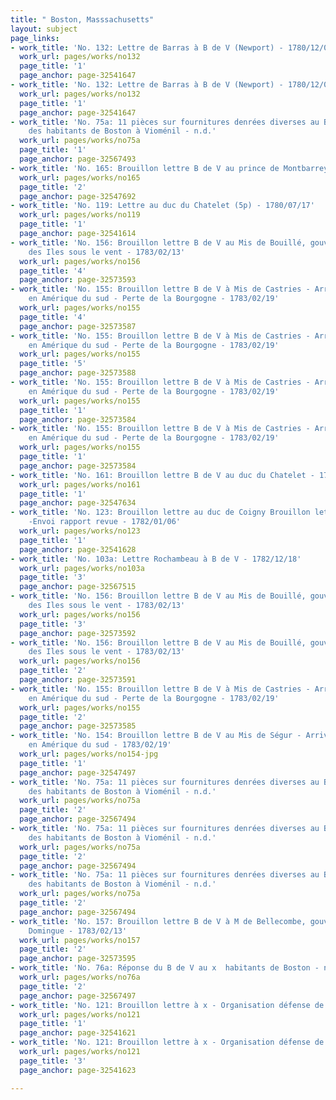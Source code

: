 ```yaml
---
title: " Boston, Masssachusetts"
layout: subject
page_links:
- work_title: 'No. 132: Lettre de Barras à B de V (Newport) - 1780/12/01'
  work_url: pages/works/no132
  page_title: '1'
  page_anchor: page-32541647
- work_title: 'No. 132: Lettre de Barras à B de V (Newport) - 1780/12/01'
  work_url: pages/works/no132
  page_title: '1'
  page_anchor: page-32541647
- work_title: 'No. 75a: 11 pièces sur fournitures denrées diverses au B de V Lettre
    des habitants de Boston à Vioménil - n.d.'
  work_url: pages/works/no75a
  page_title: '1'
  page_anchor: page-32567493
- work_title: 'No. 165: Brouillon lettre B de V au prince de Montbarrey - 1780/10/22'
  work_url: pages/works/no165
  page_title: '2'
  page_anchor: page-32547692
- work_title: 'No. 119: Lettre au duc du Chatelet (5p) - 1780/07/17'
  work_url: pages/works/no119
  page_title: '1'
  page_anchor: page-32541614
- work_title: 'No. 156: Brouillon lettre B de V au Mis de Bouillé, gouverneur général
    des Iles sous le vent - 1783/02/13'
  work_url: pages/works/no156
  page_title: '4'
  page_anchor: page-32573593
- work_title: 'No. 155: Brouillon lettre B de V à Mis de Castries - Arrivée armée
    en Amérique du sud - Perte de la Bourgogne - 1783/02/19'
  work_url: pages/works/no155
  page_title: '4'
  page_anchor: page-32573587
- work_title: 'No. 155: Brouillon lettre B de V à Mis de Castries - Arrivée armée
    en Amérique du sud - Perte de la Bourgogne - 1783/02/19'
  work_url: pages/works/no155
  page_title: '5'
  page_anchor: page-32573588
- work_title: 'No. 155: Brouillon lettre B de V à Mis de Castries - Arrivée armée
    en Amérique du sud - Perte de la Bourgogne - 1783/02/19'
  work_url: pages/works/no155
  page_title: '1'
  page_anchor: page-32573584
- work_title: 'No. 155: Brouillon lettre B de V à Mis de Castries - Arrivée armée
    en Amérique du sud - Perte de la Bourgogne - 1783/02/19'
  work_url: pages/works/no155
  page_title: '1'
  page_anchor: page-32573584
- work_title: 'No. 161: Brouillon lettre B de V au duc du Chatelet - 1781/07/30'
  work_url: pages/works/no161
  page_title: '1'
  page_anchor: page-32547634
- work_title: 'No. 123: Brouillon lettre au duc de Coigny Brouillon lettre à Gribeauval
    -Envoi rapport revue - 1782/01/06'
  work_url: pages/works/no123
  page_title: '1'
  page_anchor: page-32541628
- work_title: 'No. 103a: Lettre Rochambeau à B de V - 1782/12/18'
  work_url: pages/works/no103a
  page_title: '3'
  page_anchor: page-32567515
- work_title: 'No. 156: Brouillon lettre B de V au Mis de Bouillé, gouverneur général
    des Iles sous le vent - 1783/02/13'
  work_url: pages/works/no156
  page_title: '3'
  page_anchor: page-32573592
- work_title: 'No. 156: Brouillon lettre B de V au Mis de Bouillé, gouverneur général
    des Iles sous le vent - 1783/02/13'
  work_url: pages/works/no156
  page_title: '2'
  page_anchor: page-32573591
- work_title: 'No. 155: Brouillon lettre B de V à Mis de Castries - Arrivée armée
    en Amérique du sud - Perte de la Bourgogne - 1783/02/19'
  work_url: pages/works/no155
  page_title: '2'
  page_anchor: page-32573585
- work_title: 'No. 154: Brouillon lettre B de V au Mis de Ségur - Arrivée de l''armée
    en Amérique du sud - 1783/02/19'
  work_url: pages/works/no154-jpg
  page_title: '1'
  page_anchor: page-32547497
- work_title: 'No. 75a: 11 pièces sur fournitures denrées diverses au B de V Lettre
    des habitants de Boston à Vioménil - n.d.'
  work_url: pages/works/no75a
  page_title: '2'
  page_anchor: page-32567494
- work_title: 'No. 75a: 11 pièces sur fournitures denrées diverses au B de V Lettre
    des habitants de Boston à Vioménil - n.d.'
  work_url: pages/works/no75a
  page_title: '2'
  page_anchor: page-32567494
- work_title: 'No. 75a: 11 pièces sur fournitures denrées diverses au B de V Lettre
    des habitants de Boston à Vioménil - n.d.'
  work_url: pages/works/no75a
  page_title: '2'
  page_anchor: page-32567494
- work_title: 'No. 157: Brouillon lettre B de V à M de Bellecombe, gouverneur de St
    Domingue - 1783/02/13'
  work_url: pages/works/no157
  page_title: '2'
  page_anchor: page-32573595
- work_title: 'No. 76a: Réponse du B de V au x  habitants de Boston - n.d.'
  work_url: pages/works/no76a
  page_title: '2'
  page_anchor: page-32567497
- work_title: 'No. 121: Brouillon lettre à x - Organisation défense de Newport - 1780/08/01'
  work_url: pages/works/no121
  page_title: '1'
  page_anchor: page-32541621
- work_title: 'No. 121: Brouillon lettre à x - Organisation défense de Newport - 1780/08/01'
  work_url: pages/works/no121
  page_title: '3'
  page_anchor: page-32541623

---
```

